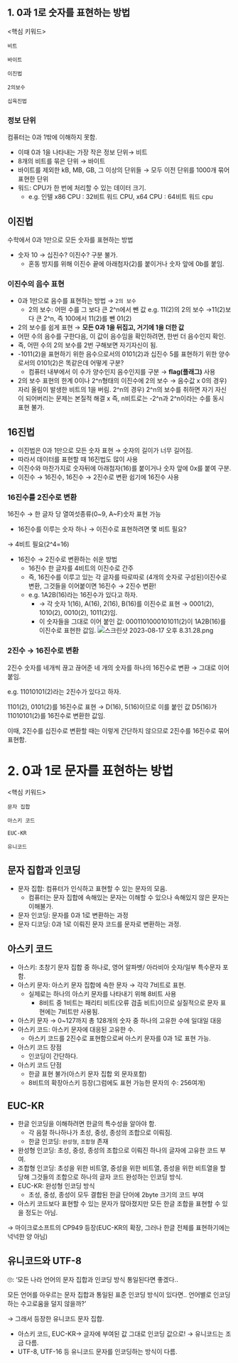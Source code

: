 ## 1. 0과 1로 숫자를 표현하는 방법

<핵심 키워드>

`비트`

`바이트`

`이진법`

`2의보수`

`십육진법`

### 정보 단위

컴퓨터는 0과 1밖에 이해하지 못함.

- 이때 0과 1을 나타내는 가장 작은 정보 단위→ 비트
- 8개의 비트를 묶은 단위 → 바이트
- 바이트를 제외한 kB, MB, GB, 그 이상의 단위들 → 모두 이전 단위를 1000개 묶어 표현한 단위
- 워드: CPU가 한 번에 처리할 수 있는 데이터 크기.
  - e.g. 인텔 x86 CPU : 32비트 워드 CPU, x64 CPU : 64비트 워드 cpu

## 이진법

수학에서 0과 1만으로 모든 숫자를 표현하는 방법

- 숫자 10 → 십진수? 이진수? 구분 불가.
  - 혼동 방지를 위해 이진수 끝에 아래첨자(2)를 붙이거나 숫자 앞에 0b를 붙임.

### 이진수의 음수 표현

- 0과 1만으로 음수를 표현하는 방법 → `2의 보수`
  - 2의 보수: 어떤 수를 그 보다 큰 2^n에서 뺀 값
    e.g. 11(2)의 2의 보수 →11(2)보다 큰 2^n, 즉 100에서 11(2)를 뺀 01(2)
- 2의 보수를 쉽게 표현 → **모든 0과 1을 뒤집고, 거기에 1을 더한 값**
- 어떤 수의 음수를 구한다음, 이 값이 음수임을 확인하려면, 한번 더 음수인지 확인.
- 즉, 어떤 수의 2의 보수를 2번 구해보면 자기자신이 됨.
- -1011(2)을 표현하기 위한 음수으로서의 0101(2)과 십진수 5를 표현하기 위한 양수로서의 0101(2)은 똑같은데 어떻게 구분?
  - 컴퓨터 내부에서 이 수가 양수인지 음수인지를 구분 → **flag(플래그)** 사용
- 2의 보수 표현의 한계
  0이나 2^n형태의 이진수에 2의 보수 → 음수값 x
  0의 경우) 자리 올림이 발생한 비트의 1을 버림.
  2^n의 경우) 2^n의 보수를 취하면 자기 자신이 되어버리는 문제는 본질적 해결 x
  즉, n비트로는 -2^n과 2^n이라는 수를 동시 표현 불가.

## 16진법

- 이진법은 0과 1만으로 모든 숫자 표현 → 숫자의 길이가 너무 길어짐.
- 따라서 데이터를 표현할 때 16진법도 많이 사용
- 이진수와 마찬가지로 숫자뒤에 아래첨자(16)를 붙이거나 숫자 앞에 0x를 붙여 구분.
- 이진수 → 16진수, 16진수 → 2진수로 변환 쉽기에 16진수 사용

### 16진수를 2진수로 변환

16진수 → 한 글자 당 열여섯종류(0~9, A~F)숫자 표현 가능

- 16진수를 이루는 숫자 하나 → 이진수로 표현하려면 몇 비트 필요?

→ 4비트 필요(2^4=16)

- 16진수 → 2진수로 변환하는 쉬운 방법
  - 16진수 한 글자를 4비트의 이진수로 간주
  - 즉, 16진수를 이루고 있는 각 글자를 따로따로 (4개의 숫자로 구성된)이진수로 변환, 그것들을 이어붙이면 16진수 → 2진수 변환!
  - e.g. 1A2B(16)라는 16진수가 있다고 하자.
    - → 각 숫자 1(16), A(16), 2(16), B(16)를 이진수로 표현 → 0001(2), 1010(2), 0010(2), 1011(2)임.
    - 이 숫자들을 그대로 이어 붙인 값: 0001101000101011(2)이 1A2B(16)를 이진수로 표현한 값임.
      ![스크린샷 2023-08-17 오후 8.31.28.png](https://s3-us-west-2.amazonaws.com/secure.notion-static.com/abee49a2-2f4c-4b7d-8e51-f28505a74339/%E1%84%89%E1%85%B3%E1%84%8F%E1%85%B3%E1%84%85%E1%85%B5%E1%86%AB%E1%84%89%E1%85%A3%E1%86%BA_2023-08-17_%E1%84%8B%E1%85%A9%E1%84%92%E1%85%AE_8.31.28.png)

### 2진수 → 16진수로 변환

2진수 숫자를 네개씩 끊고 끊어준 네 개의 숫자를 하나의 16진수로 변환 → 그대로 이어 붙임.

e.g. 11010101(2)라는 2진수가 있다고 하자.

1101(2), 0101(2)를 16진수로 표현 → D(16), 5(16)이므로 이를 붙인 값 D5(16)가 11010101(2)를 16진수로 변환한 값임.

이때, 2진수를 십진수로 변환할 때는 이렇게 간단하지 않으므로 2진수를 16진수로 묶어 표현함.

# 2. 0과 1로 문자를 표현하는 방법

<핵심 키워드>

`문자 집합`

`아스키 코드`

`EUC-KR`

`유니코드`

## 문자 집합과 인코딩

- 문자 집합: 컴퓨터가 인식하고 표현할 수 있는 문자의 모음.
  - 컴퓨터는 문자 집합에 속해있는 문자는 이해할 수 있으나 속해있지 않은 문자는 이해불가.
- 문자 인코딩: 문자를 0과 1로 변환하는 과정
- 문자 디코딩: 0과 1로 이뤄진 문자 코드를 문자로 변환하는 과정.

## 아스키 코드

- 아스키: 초창기 문자 집합 중 하나로, 영어 알파벳/ 아라비아 숫자/일부 특수문자 포함.
- 아스키 문자: 아스키 문자 집합에 속한 문자 → 각각 7비트로 표현.
  - 실제로는 하나의 아스키 문자를 나타내기 위해 8비트 사용
    - 8비트 중 1비트는 패리티 비트(오류 검출 비트)이므로 실질적으로 문자 표현에는 7비트만 사용됨.
- 아스키 문자 → 0~127까지 총 128개의 숫자 중 하나의 고유한 수에 일대일 대응
- 아스키 코드: 아스키 문자에 대응된 고유한 수.
  - 아스키 코드를 2진수로 표현함으로써 아스키 문자를 0과 1로 표현 가능.
- 아스키 코드 장점
  - 인코딩이 간단하다.
- 아스키 코드 단점
  - 한글 표현 불가(아스키 문자 집합 외 문자포함)
  - 8비트의 확장아스키 등장(그럼에도 표현 가능한 문자의 수: 256여개)

## EUC-KR

- 한글 인코딩을 이해하려면 한글의 특수성을 알아야 함.
  - 각 음절 하나하나가 초성, 중성, 종성의 조합으로 이뤄짐.
  - 한글 인코딩: `완성형`, `조합형` 존재
- 완성형 인코딩: 초성, 중성, 종성의 조합으로 이뤄진 하나의 글자에 고유한 코드 부여.
- 조합형 인코딩: 초성을 위한 비트열, 중성을 위한 비트열, 종성을 위한 비트열을 할당해 그것들의 조합으로 하나의 글자 코드 완성하는 인코딩 방식.
- EUC-KR: 완성형 인코딩 방식
  - 초성, 중성, 종성이 모두 결합된 한글 단어에 2byte 크기의 코드 부여
- 아스키 코드보다 표현할 수 있는 문자가 많아졌지만 모든 한글 조합을 표현할 수 있을 정도는 아님.

→ 마이크로소프트의 CP949 등장(EUC-KR의 확장, 그러나 한글 전체를 표현하기에는 넉넉한 양 아님)

## 유니코드와 UTF-8

🙄: ‘모든 나라 언어의 문자 집합과 인코딩 방식 통일된다면 좋겠다..

모든 언어를 아우르는 문자 집합과 통일된 표준 인코딩 방식이 있다면.. 언어별로 인코딩하는 수고로움을 덜지 않을까?’

→ 그래서 등장한 유니코드 문자 집합.

- 아스키 코드, EUC-KR→ 글자에 부여된 값 그대로 인코딩 값으로! → 유니코드는 조금 다름.
- UTF-8, UTF-16 등 유니코드 문자를 인코딩하는 방식이 다름.
